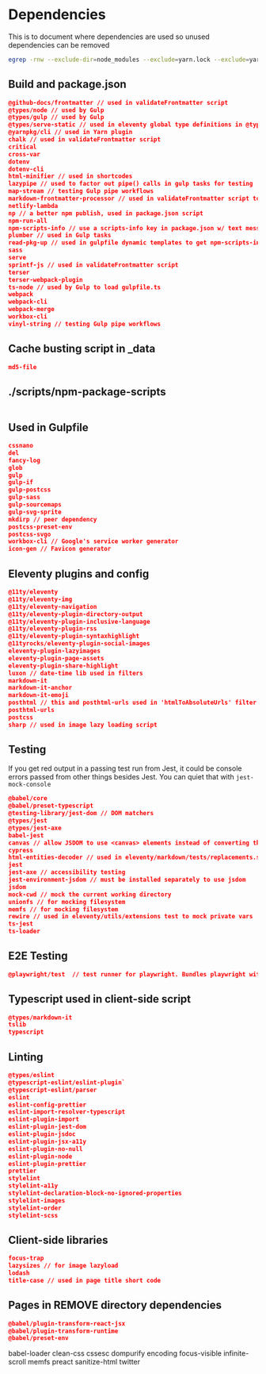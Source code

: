 # Dependencies

This is to document where dependencies are used so unused dependencies can be removed

```bash
egrep -rnw --exclude-dir=node_modules --exclude=yarn.lock --exclude=yarn-error.log '.' -e 'yargs'
```

## Build and package.json

```json
@github-docs/frontmatter // used in validateFrontmatter script
@types/node // used by Gulp
@types/gulp // used by Gulp
@types/serve-static // used in eleventy global type definitions in @types directory
@yarnpkg/cli // used in Yarn plugin
chalk // used in validateFrontmatter script
critical
cross-var
dotenv
dotenv-cli
html-minifier // used in shortcodes
lazypipe // used to factor out pipe() calls in gulp tasks for testing
map-stream // testing Gulp pipe workflows
markdown-frontmatter-processor // used in validateFrontmatter script to write dates back
netlify-lambda
np // a better npm publish, used in package.json script
npm-run-all
npm-scripts-info // use a scripts-info key in package.json w/ text messags for scripts
plumber // used in Gulp tasks
read-pkg-up // used in gulpfile dynamic templates to get npm-scripts-info
sass
serve
sprintf-js // used in validateFrontmatter script
terser
terser-webpack-plugin
ts-node // used by Gulp to load gulpfile.ts
webpack
webpack-cli
webpack-merge
workbox-cli
vinyl-string // testing Gulp pipe workflows
```

## Cache busting script in \_data

```json
md5-file
```

## ./scripts/npm-package-scripts

```json

```

## Used in Gulpfile

```json
cssnano
del
fancy-log
glob
gulp
gulp-if
gulp-postcss
gulp-sass
gulp-sourcemaps
gulp-svg-sprite
mkdirp // peer dependency
postcss-preset-env
postcss-svgo
workbox-cli // Google's service worker generator
icon-gen // Favicon generator
```

## Eleventy plugins and config

```json
@11ty/eleventy
@11ty/eleventy-img
@11ty/eleventy-navigation
@11ty/eleventy-plugin-directory-output
@11ty/eleventy-plugin-inclusive-language
@11ty/eleventy-plugin-rss
@11ty/eleventy-plugin-syntaxhighlight
@11tyrocks/eleventy-plugin-social-images
eleventy-plugin-lazyimages
eleventy-plugin-page-assets
eleventy-plugin-share-highlight
luxon // date-time lib used in filters
markdown-it
markdown-it-anchor
markdown-it-emoji
posthtml // this and posthtml-urls used in 'htmlToAbsoluteUrls' filter over ride
posthtml-urls
postcss
sharp // used in image lazy loading script
```

## Testing

If you get red output in a passing test run from Jest, it could be console errors
passed from other things besides Jest. You can quiet that with `jest-mock-console`

```json
@babel/core
@babel/preset-typescript
@testing-library/jest-dom // DOM matchers
@types/jest
@types/jest-axe
babel-jest
canvas // allow JSDOM to use <canvas> elements instead of converting them to <div>
cypress
html-entities-decoder // used in eleventy/markdown/tests/replacements.spec.js
jest
jest-axe // accessibility testing
jest-environment-jsdom // must be installed separately to use jsdom
jsdom
mock-cwd // mock the current working directory
unionfs // for mocking filesystem
memfs // for mocking filesystem
rewire // used in eleventy/utils/extensions test to mock private vars
ts-jest
ts-loader
```

## E2E Testing

```json
@playwright/test  // test runner for playwright. Bundles playwright with this package.
```

## Typescript used in client-side script

```json
@types/markdown-it
tslib
typescript
```

## Linting

```json
@types/eslint
@typescript-eslint/eslint-plugin`
@typescript-eslint/parser
eslint
eslint-config-prettier
eslint-import-resolver-typescript
eslint-plugin-import
eslint-plugin-jest-dom
eslint-plugin-jsdoc
eslint-plugin-jsx-a11y
eslint-plugin-no-null
eslint-plugin-node
eslint-plugin-prettier
prettier
stylelint
stylelint-a11y
stylelint-declaration-block-no-ignored-properties
stylelint-images
stylelint-order
stylelint-scss
```

## Client-side libraries

```json
focus-trap
lazysizes // for image lazyload
lodash
title-case // used in page title short code
```

## Pages in REMOVE directory dependencies

```json
@babel/plugin-transform-react-jsx
@babel/plugin-transform-runtime
@babel/preset-env
```

babel-loader
clean-css
cssesc
dompurify
encoding
focus-visible
infinite-scroll
memfs
preact
sanitize-html
twitter
